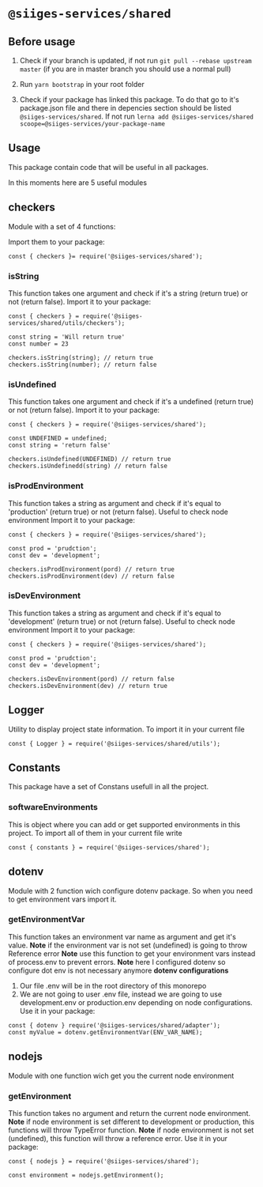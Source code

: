 # `@siiges-services/shared`

## Before usage

1. Check if your branch is updated, if not run `git pull --rebase upstream master` (if you are in master branch you should use a normal pull)

2. Run `yarn bootstrap` in your root folder

3. Check if your package has linked this package. To do that go to it's package.json file and there in depencies section should be listed `@siiges-services/shared`.
If not run `lerna add @siiges-services/shared scoope=@siiges-services/your-package-name`

## Usage

This package contain code that will be useful in all packages.

In this moments here are 5 useful modules

## checkers
Module with a set of 4 functions:

Import  them to your package:
```
const { checkers }= require('@siiges-services/shared');
```

### isString
This function  takes one argument and check if it's a string (return true) or not (return false).
Import  it to your package:
```
const { checkers } = require('@siiges-services/shared/utils/checkers');

const string = 'Will return true'
const number = 23

checkers.isString(string); // return true
checkers.isString(number); // return false
```

### isUndefined
This function takes one argument and check if it's a undefined (return true) or not (return false).
Import  it to your package:
```
const { checkers } = require('@siiges-services/shared');

const UNDEFINED = undefined;
const string = 'return false'

checkers.isUndefined(UNDEFINED) // return true
checkers.isUndefinedd(string) // return false
```

### isProdEnvironment
This function takes a string as argument and check if it's equal to 'production' (return true) or not (return false). Useful to check node environment
Import  it to your package:
```
const { checkers } = require('@siiges-services/shared');

const prod = 'prudction';
const dev = 'development';

checkers.isProdEnvironment(pord) // return true
checkers.isProdEnvironment(dev) // return false
```

### isDevEnvironment
This function takes a string as argument and check if it's equal to 'development' (return true) or not (return false). Useful to check node environment
Import  it to your package:
```
const { checkers } = require('@siiges-services/shared');

const prod = 'prudction';
const dev = 'development';

checkers.isDevEnvironment(pord) // return false
checkers.isDevEnvironment(dev) // return true
```

## Logger

Utility to display project state information. To import it in your current file

```
const { Logger } = require('@siiges-services/shared/utils');
```

## Constants

This package have a set of Constans usefull in all the project.

### softwareEnvironments
This is object where you can add or get supported environments in this project.
To import all of them in your current file write

```
const { constants } = require('@siiges-services/shared');

```

## dotenv
Module with 2 function wich configure dotenv package. So when you need to get environment vars import it.


###  getEnvironmentVar
This function takes an environment var name as argument and get it's value.
**Note** if the environment var is not set (undefined) is going to throw Reference error
**Note** use this function to get your environment vars instead of process.env to prevent errors.
**Note** here I configured dotenv so configure dot env is not necessary anymore
**dotenv configurations**
1. Our file .env will be in the root directory of this monorepo
2. We are not going to user .env file, instead we are going to use development.env or production.env depending on node configurations.
Use  it in your package:
```
const { dotenv } require('@siiges-services/shared/adapter');
const myValue = dotenv.getEnvironmentVar(ENV_VAR_NAME);
```

## nodejs
Module with one function wich get you the current node environment

### getEnvironment
This function takes no argument and return the current node environment.
**Note** if node environment is set different to development or production, this functions will throw TypeError function.
**Note** if node environment is not set (undefined), this function will throw a reference error.
Use  it in your package:
```
const { nodejs } = require('@siiges-services/shared');

const environment = nodejs.getEnvironment();
```
